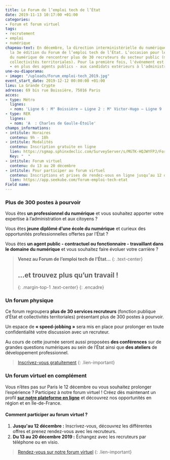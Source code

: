 ```yaml
---
title: Le Forum de l’emploi tech de l’État
date: 2019-11-13 10:17:00 +01:00
categories:
- Forum et forum virtuel
tags:
- recrutement
- emploi
- numérique
chapeau-text: En décembre, la direction interministérielle du numérique (DINUM) organise
  la 3e édition du Forum de l’emploi tech de l’État. L’occasion pour les professionnels
  du numérique de rencontrer plus de 30 recruteurs du secteur public (ministères et
  collectivités territoriales). Pour la première fois, l'événement est également destiné
  - en plus des agents publics - aux candidats extérieurs à l'administration.
une-ou-diaporama:
- image: "/uploads/Forum_emploi-tech_2019.jpg"
event_start_date: 2019-12-12 00:00:00 +01:00
lieu: La Grande Crypte
adresse: 69 bis rue Boissière, 75016 Paris
acces:
- type: Métro
  lignes:
  - nom: 'Ligne 6 : M° Boissière – Ligne 2 : M° Victor-Hugo – Ligne 9 : M° Trocadéro'
- type: RER
  lignes:
  - nom: 'A  : Charles de Gaulle-Étoile'
champs_informations:
- intitule: Horaires
  contenu: 9h - 18h
- intitule: Modalités
  contenu: Inscription gratuite en ligne
  lien: https://sgmap.sphinxdeclic.com/SurveyServer/s/MGTK-HQJWYFPJ/ForumOpportunIT2019
  Key: "  "
- intitule: Forum virtuel
  contenu: du 13 au 20 décembre
- intitule: Pour participer au forum virtuel
  contenu: Inscriptions et prises de rendez-vous en ligne jusqu’au 12 décembre
  lien: https://app.seekube.com/forum-emploi-tech-etat
Field name: 
---
```


### Plus de 300 postes à pourvoir
Vous êtes **un professionnel du numérique** et vous souhaitez apporter votre expertise à l’administration et aux citoyens ?

Vous êtes **jeune diplômé d’une école du numérique** et curieux des opportunités professionnelles offertes par l’État ?

Vous êtes **un agent public - contractuel ou fonctionnaire - travaillant dans le domaine du numérique** et vous souhaitez faire évoluer votre carrière ?

> **Venez au Forum de l’emploi tech de l’État...**
> {: .text-center}
> ## **...et trouvez plus qu’un travail !**
> {: .margin-top-1 .text-center} 
{: .encadre}

### Un forum physique
Ce forum regroupera **plus de 30 services recruteurs** (fonction publique d’État et collectivités territoriales) présentant plus de 300 postes à pourvoir. 

Un espace de **« speed-jobbing »** sera mis en place pour prolonger en toute confidentialité votre discussion avec un recruteur.

Au cours de cette journée seront aussi proposées **des conférences** sur de grandes questions numériques au sein de l’État ainsi que **des ateliers** de développement professionnel. 

> [Inscrivez-vous gratuitement](https://sgmap.sphinxdeclic.com/SurveyServer/s/MGTK-HQJWYFPJ/ForumOpportunIT2019)
{: .lien-important}

### Un forum virtuel en complément
Vous n’êtes pas sur Paris le 12 décembre ou vous souhaitez prolonger l’expérience ? Participez à notre forum virtuel ! Créez dès maintenant un profil [**sur notre plateforme en ligne**](https://app.seekube.com/forum-emploi-tech-etat) et découvrez nos opportunités en région et en Île-de-France.

#### Comment participer au forum virtuel ?
1. **Jusqu'au 12 décembre :** Inscrivez-vous, découvrez les différentes offres et prenez rendez-vous avec les recruteurs. 
2. **Du 13 au 20 décembre 2019 :** Échangez avec les recruteurs par téléphone ou en visio.

> [Rendez-vous sur notre forum virtuel](https://app.seekube.com/forum-emploi-tech-etat)
{: .lien-important}